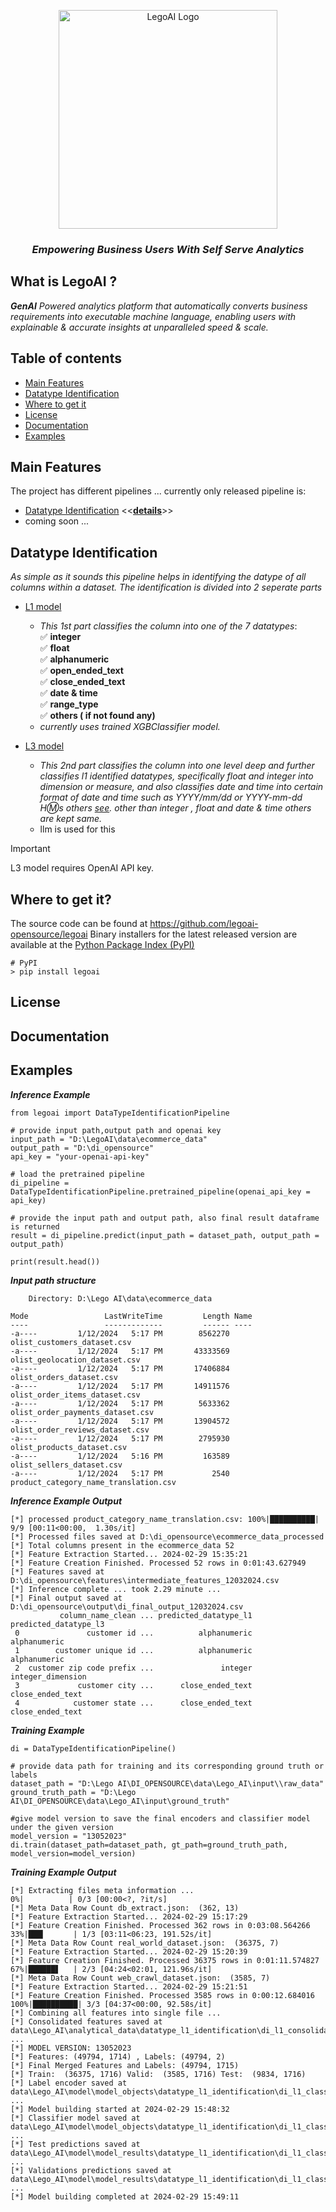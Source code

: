 <p align="center">
  <a href="https://github.com/legoai-opensource/legoai">
      <img src="https://github.com/narotsitkarki/DI_OPENSOURCE/blob/master/documentation/gray%20LEG0AI%20Cymk%20color%20JPG.jpg" alt="LegoAI Logo" width=350>
  </a>

  <h3 align="center"><i>Empowering Business Users With Self Serve Analytics</i></h3> 

## What is LegoAI ?
_**GenAI** Powered analytics platform that automatically converts business requirements into executable machine language, enabling users with explainable & accurate insights at unparalleled speed & scale._
## Table of contents
- [Main Features](#main-features)
- [Datatype Identification](#datatype-identification)
- [Where to get it](#where-to-get-it)
- [License](#license)
- [Documentation](#documentation)
- [Examples](#examples)

## Main Features
The project has different pipelines ... currently only released pipeline is:
- [Datatype Identification](https://github.com/narotsitkarki/DI_OPENSOURCE/tree/master/legoai/modules/datatype_identification)  <<[**details**](#datatype-identification)>>
- coming soon ...
## Datatype Identification
_As simple as it sounds this pipeline helps in identifying the datype of all columns within a dataset. The identification is divided into 2 seperate parts_
- [L1 model](https://github.com/narotsitkarki/DI_OPENSOURCE/blob/master/legoai/modules/datatype_identification/l1_model.py)
    - _This 1st part classifies the column into one of the 7 datatypes_:  
      ✅ **integer**  
      ✅ **float**  
      ✅ **alphanumeric**  
      ✅ **open_ended_text**  
      ✅ **close_ended_text**  
      ✅ **date & time**  
      ✅ **range_type**  
      ✅ **others ( if not found any)**  
  - _currently uses trained XGBClassifier model._
  
- [L3 model](https://github.com/narotsitkarki/DI_OPENSOURCE/blob/master/legoai/modules/datatype_identification/l3_model.py)
  - _This 2nd part classifies the column into one level deep and further classifies l1 identified datatypes, specifically float and integer into dimension or measure, and         also classifies date and time into certain format of date and time such as YYYY/mm/dd or YYYY-mm-dd H:m:s others [see](https://github.com/narotsitkarki/DI_OPENSOURCE/blob/master/legoai/modules/datatype_identification/l3_model.py). other than integer , float and date & time others are kept   same._
  - llm is used for this
> [!IMPORTANT]  
> L3 model requires OpenAI API key.
    
## Where to get it?
The source code can be found at https://github.com/legoai-opensource/legoai
Binary installers for the latest released version are available at the [Python Package Index (PyPI)](https://pypi.org/project/)

```
# PyPI
> pip install legoai
```

## License

## Documentation

## Examples  
_**Inference Example**_
``` 
from legoai import DataTypeIdentificationPipeline

# provide input path,output path and openai key
input_path = "D:\LegoAI\data\ecommerce_data"
output_path = "D:\di_opensource"
api_key = "your-openai-api-key"

# load the pretrained pipeline
di_pipeline = DataTypeIdentificationPipeline.pretrained_pipeline(openai_api_key = api_key)

# provide the input path and output path, also final result dataframe is returned
result = di_pipeline.predict(input_path = dataset_path, output_path = output_path)

print(result.head())
```
_**Input path structure**_
```
    Directory: D:\Lego AI\data\ecommerce_data  

Mode                 LastWriteTime         Length Name  
----                 -------------         ------ ----  
-a----         1/12/2024   5:17 PM        8562270 olist_customers_dataset.csv  
-a----         1/12/2024   5:17 PM       43333569 olist_geolocation_dataset.csv  
-a----         1/12/2024   5:17 PM       17406884 olist_orders_dataset.csv  
-a----         1/12/2024   5:17 PM       14911576 olist_order_items_dataset.csv  
-a----         1/12/2024   5:17 PM        5633362 olist_order_payments_dataset.csv  
-a----         1/12/2024   5:17 PM       13904572 olist_order_reviews_dataset.csv  
-a----         1/12/2024   5:17 PM        2795930 olist_products_dataset.csv  
-a----         1/12/2024   5:16 PM         163589 olist_sellers_dataset.csv  
-a----         1/12/2024   5:17 PM           2540 product_category_name_translation.csv  
```
  _**Inference Example Output**_
  ```   
  [*] processed product_category_name_translation.csv: 100%|██████████| 9/9 [00:11<00:00,  1.30s/it]
  [*] Processed files saved at D:\di_opensource\ecommerce_data_processed  
  [*] Total columns present in the ecommerce_data 52  
  [*] Feature Extraction Started... 2024-02-29 15:35:21  
  [*] Feature Creation Finished. Processed 52 rows in 0:01:43.627949
  [*] Features saved at D:\di_opensource\features\intermediate_features_12032024.csv  
  [*] Inference complete ... took 2.29 minute ...
  [*] Final output saved at D:\di_opensource\output\di_final_output_12032024.csv
             column_name_clean ... predicted_datatype_l1 predicted_datatype_l3    
   0               customer id ...          alphanumeric          alphanumeric  
   1        customer unique id ...          alphanumeric          alphanumeric  
   2  customer zip code prefix ...               integer     integer_dimension  
   3             customer city ...      close_ended_text      close_ended_text  
   4            customer state ...      close_ended_text      close_ended_text  
```
_**Training Example**_
```
di = DataTypeIdentificationPipeline()  

# provide data path for training and its corresponding ground truth or labels  
dataset_path = "D:\Lego AI\DI_OPENSOURCE\data\Lego_AI\input\\raw_data"  
ground_truth_path = "D:\Lego AI\DI_OPENSOURCE\data\Lego_AI\input\ground_truth"  

#give model version to save the final encoders and classifier model under the given version  
model_version = "13052023"  
di.train(dataset_path=dataset_path, gt_path=ground_truth_path, model_version=model_version)  
```
  _**Training Example Output**_
``` 
[*] Extracting files meta information ...    
0%|          | 0/3 [00:00<?, ?it/s]  
[*] Meta Data Row Count db_extract.json:  (362, 13)  
[*] Feature Extraction Started... 2024-02-29 15:17:29  
[*] Feature Creation Finished. Processed 362 rows in 0:03:08.564266  
33%|███▎      | 1/3 [03:11<06:23, 191.52s/it]   
[*] Meta Data Row Count real_world_dataset.json:  (36375, 7)  
[*] Feature Extraction Started... 2024-02-29 15:20:39  
[*] Feature Creation Finished. Processed 36375 rows in 0:01:11.574827  
67%|██████▋   | 2/3 [04:24<02:01, 121.96s/it]  
[*] Meta Data Row Count web_crawl_dataset.json:  (3585, 7)  
[*] Feature Extraction Started... 2024-02-29 15:21:51    
[*] Feature Creation Finished. Processed 3585 rows in 0:00:12.684016
100%|██████████| 3/3 [04:37<00:00, 92.58s/it]    
[*] Combining all features into single file ...    
[*] Consolidated features saved at data\Lego_AI\analytical_data\datatype_l1_identification\di_l1_consolidated_feats_data.csv ...  
[*] MODEL VERSION: 13052023  
[*] Features: (49794, 1714) , Labels: (49794, 2)  
[*] Final Merged Features and Labels: (49794, 1715)  
[*] Train:  (36375, 1716) Valid:  (3585, 1716) Test:  (9834, 1716)  
[*] Label encoder saved at data\Lego_AI\model\model_objects\datatype_l1_identification\di_l1_classifier_encoder_13052023.pkl ...  
[*] Model building started at 2024-02-29 15:48:32  
[*] Classifier model saved at data\Lego_AI\model\model_objects\datatype_l1_identification\di_l1_classifier_xgb_13052023.pkl ...  
[*] Test predictions saved at data\Lego_AI\model\model_results\datatype_l1_identification\di_l1_classifier_test_predicted_xgb_29022024.csv ...  
[*] Validations predictions saved at data\Lego_AI\model\model_results\datatype_l1_identification\di_l1_classifier_validation_predicted_xgb_29022024.csv ...  
[*] Model building completed at 2024-02-29 15:49:11  
```





